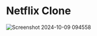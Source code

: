 <h1>Netflix Clone</h1>

![Screenshot 2024-10-09 094558](https://github.com/user-attachments/assets/706723c0-1ef3-4809-adcc-1b4cb41d8e10)
